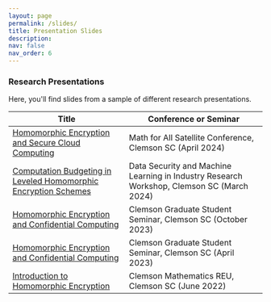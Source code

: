 ```yaml
---
layout: page
permalink: /slides/
title: Presentation Slides
description:
nav: false
nav_order: 6
---
```



### Research Presentations

Here, you'll find slides from a sample of different research presentations.

| Title  | Conference or Seminar |
| ------------- | ------------- |
| [Homomorphic Encryption and Secure Cloud Computing](https://kyleyates.github.io/assets/pdf/yatesMFA.pdf)  | Math for All Satellite Conference, Clemson SC (April 2024) |
| [Computation Budgeting in Leveled Homomorphic Encryption Schemes](https://kyleyates.github.io/assets/pdf/yatesDECAL.pdf)  | Data Security and Machine Learning in Industry Research Workshop, Clemson SC (March 2024) |
| [Homomorphic Encryption and Confidential Computing](https://kyleyates.github.io/assets/pdf/yatesGSS2.pdf) |  Clemson Graduate Student Seminar,  Clemson SC (October 2023) |
| [Homomorphic Encryption and Confidential Computing](https://kyleyates.github.io/assets/pdf/yatesGSS1.pdf)  |  Clemson Graduate Student Seminar,  Clemson SC (April 2023) |
| [Introduction to Homomorphic Encryption](https://kyleyates.github.io/assets/pdf/yatesREU.pdf)  | Clemson Mathematics REU, Clemson SC (June 2022) |
